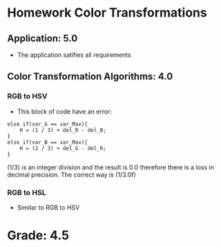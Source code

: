 # Homework Color Transformations

## Application: 5.0

* The application satifies all requirements

## Color Transformation Algorithms: 4.0

### RGB to HSV

* This block of code have an error:

```
else if(var_G == var_Max){
    H = (1 / 3) + del_R - del_B;
}
else if(var_B == var_Max){
    H = (2 / 3) + del_G - del_R;
}
```
 
(1/3) is an integer division and the result is 0.0 therefore there is a loss in decimal precision. The correct way is (1/3.0f)

### RGB to HSL

* Similar to RGB to HSV

# Grade: 4.5